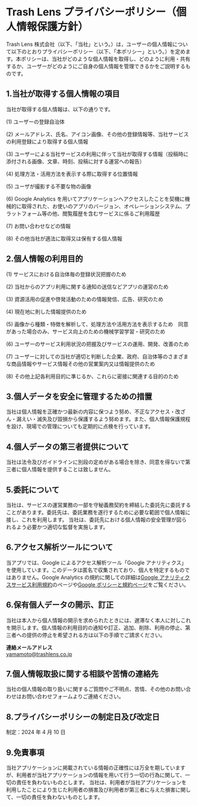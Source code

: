 # Trash Lens プライバシーポリシー（個人情報保護方針）　

Trash Lens 株式会社（以下、「当社」という。）は，ユーザーの個人情報について以下のとおりプライバシーポリシー（以下、「本ポリシー」という。）を定めます。本ポリシーは、当社がどのような個人情報を取得し、どのように利用・共有するか、ユーザーがどのようにご自身の個人情報を管理できるかをご説明するものです。

## 1.当社が取得する個人情報の項目

当社が取得する個人情報は、以下の通りです。

(1) ユーザーの登録自治体

(2) メールアドレス、氏名、アイコン画像、その他の登録情報等、当社サービスの利用登録により取得する個人情報

(3) ユーザーによる当社サービスの利用に伴って当社が取得する情報（投稿時に添付される画像、文章、時刻、投稿に対する運営への報告）

(4) 処理方法・活用方法を表示する際に取得する位置情報

(5) ユーザが撮影する不要な物の画像

(6) Google Analytics を用いてアプリケーションへアクセスしたことを契機に機械的に取得された、お使いのアプリのバージョン、オペレーションシステム、プラットフォーム等の他、閲覧履歴を含むサービスに係るご利用履歴

(7) お問い合わせなどの情報

(8) その他当社が適法に取得又は保有する個人情報

## 2.個人情報の利用目的

(1) サービスにおける自治体毎の登録状況把握のため

(2) 当社からのアプリ利用に関する通知の送信などアプリの運営のため

(3) 資源活用の促進や啓発活動のための情報発信、広告、研究のため

(4) 現在地に則した情報提供のため

(5) 画像から種類・特徴を解析して、処理方法や活用方法を表示するため　同意があった場合のみ、サービス向上のための機械学習学習・研究のため

(6) ユーザーのサービス利用状況の把握及びサービスの運用、開発、改善のため

(7) ユーザーに対しての当社が適切と判断した企業、政府、自治体等のさまざまな商品情報やサービス情報その他の営業案内又は情報提供のため

(8) その他上記各利用目的に準じるか、これらに密接に関連する目的のため

## 3.個人データを安全に管理するための措置

当社は個人情報を正確かつ最新の内容に保つよう努め、不正なアクセス・改ざん・漏えい・滅失及び毀損から保護するよう努めます。また、個人情報保護規程を設け、現場での管理についても定期的に点検を行っています。

## 4.個人データの第三者提供について

当社は法令及びガイドラインに別段の定めがある場合を除き、同意を得ないで第三者に個人情報を提供することは致しません。

## 5.委託について

当社は、サービスの運営業務の一部を守秘義務契約を締結した委託先に委託することがあります。委託先は、委託業務を遂行するために必要な範囲で個人情報に接し、これを利用します。
当社は、委託先における個人情報の安全管理が図られるよう必要かつ適切な監督を実施します。

## 6.アクセス解析ツールについて

当アプリでは、Google によるアクセス解析ツール「Google アナリティクス」を使用しています。このデータは匿名で収集されており、個人を特定するものではありません。Google Analytics の規約に関しての詳細は[Google アナリティクスサービス利用規約](https://marketingplatform.google.com/about/analytics/terms/jp/)のページや[Google ポリシーと規約ページ](https://policies.google.com/technologies/ads?hl=ja)をご覧ください。

## 6.保有個人データの開示、訂正

当社は本人から個人情報の開示を求められたときには、遅滞なく本人に対しこれを開示します。個人情報の利用目的の通知や訂正、追加、削除、利用の停止、第三者への提供の停止を希望される方は以下の手順でご請求ください。

**連絡メールアドレス**  
yamamoto@trashlens.co.jp

## 7.個人情報取扱に関する相談や苦情の連絡先

当社の個人情報の取り扱いに関するご質問やご不明点、苦情、その他のお問い合わせはお問い合わせフォームよりご連絡ください。

## 8.プライバシーポリシーの制定日及び改定日

制定：2024 年 4 月 10 日

## 9.免責事項

当社アプリケーションに掲載されている情報の正確性には万全を期していますが、利用者が当社アプリケーションの情報を用いて行う一切の行為に関して、一切の責任を負わないものとします。
当社は、利用者が当社アプリケーションを利用したことにより生じた利用者の損害及び利用者が第三者に与えた損害に関して、一切の責任を負わないものとします。
